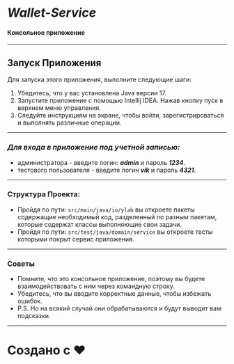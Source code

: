 # _**Wallet-Service**_

#### Консольное приложение

---


## Запуск Приложения

Для запуска этого приложения, выполните следующие шаги:

1. Убедитесь, что у вас установлена Java версии 17.
2. Запустите приложение с помощью Intellij IDEA. Нажав кнопку пуск в верхнем меню управления.
3. Следуйте инструкциям на экране, чтобы войти, зарегистрироваться и выполнять различные операции.

---

### _Для входа в приложение под учетной записью:_
* администратора - введите логин: **_admin_** и пароль **_1234_**.
* тестового пользователя - введите логин **_vik_** и пароль **_4321_**.

---

### Структура Проекта:
* Пройдя по пути: `src/main/java/io/ylab` вы откроете пакеты содержащие необходимый код,
  разделенный по разным пакетам, которые содержат классы выполняющие свои задачи.
* Пройдя по пути: `src/test/java/domain/service` вы откроете тесты которыми покрыт сервис приложения.

--- 

### Советы

* Помните, что это консольное приложение, поэтому вы будете взаимодействовать с ним через командную строку.
* Убедитесь, что вы вводите корректные данные, чтобы избежать ошибок.
* P.S. Но на всякий случай они обрабатываются и будут выводит вам подсказки.

---

# Создано с ❤️ 